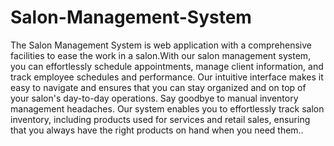 # Salon-Management-System
 The Salon Management System is web application with a comprehensive facilities to ease the work in a salon.With our salon management system, you can effortlessly schedule appointments, manage client information, and track employee schedules and performance. Our intuitive interface makes it easy to navigate and ensures that you can stay organized and on top of your salon's day-to-day operations.  Say goodbye to manual inventory management headaches. Our system enables you to effortlessly track salon inventory, including products used for services and retail sales, ensuring that you always have the right products on hand when you need them..

